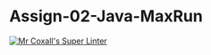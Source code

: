 # Assign-02-Java-MaxRun

[![Mr Coxall's Super Linter](https://github.com/ICS4U-Programming-TamerZ/Assign-02-Java-MaxRun/workflows/Mr%20Coxall's%20Super%20Linter/badge.svg)](https://github.com/ICS4U-Programming-TamerZ/ICS4U-Programming-TamerZ/Assign-02-Java-MaxRun/actions/)
